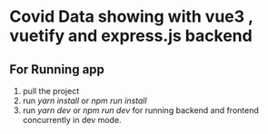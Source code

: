 # Covid Data showing with vue3 , vuetify and express.js backend


## For Running app
1. pull the project 
2. run *yarn install* or *npm run install* 
3. run *yarn dev* or  *npm run dev* for running backend and frontend concurrently in dev mode.


